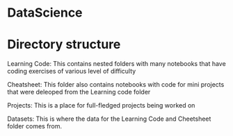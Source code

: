 # DataScience

# Directory structure

Learning Code: This contains nested folders with many notebooks that have coding exercises of various level of difficulty

Cheatsheet: This folder also contains notebooks with code for mini projects that were deleoped from the Learning code folder

Projects: This is a place for full-fledged projects being worked on

Datasets: This is where the data for the Learning Code and Cheetsheet folder comes from.